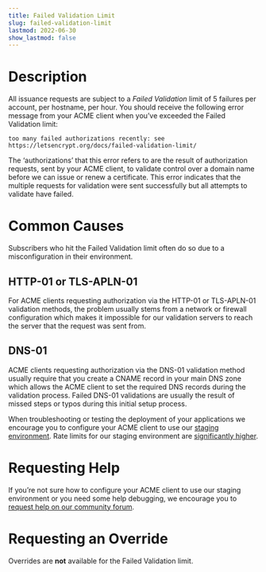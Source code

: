 ```yaml
---
title: Failed Validation Limit
slug: failed-validation-limit
lastmod: 2022-06-30
show_lastmod: false
---
```



# Description
All issuance requests are subject to a *Failed Validation* limit of 5 failures
per account, per hostname, per hour. You should receive the following error
message from your ACME client when you’ve exceeded the Failed Validation limit:

```
too many failed authorizations recently: see https://letsencrypt.org/docs/failed-validation-limit/
```

The ‘authorizations’ that this error refers to are the result of authorization
requests, sent by your ACME client, to validate control over a domain name
before we can issue or renew a certificate. This error indicates that the
multiple requests for validation were sent successfully but all attempts to
validate have failed.

# Common Causes

Subscribers who hit the Failed Validation limit often do so due to a
misconfiguration in their environment.

## HTTP-01 or TLS-APLN-01

For ACME clients requesting authorization via the HTTP-01 or TLS-APLN-01
validation methods, the problem usually stems from a network or firewall
configuration which makes it impossible for our validation servers to reach the
server that the request was sent from.

## DNS-01

ACME clients requesting authorization via the DNS-01 validation method usually
require that you create a CNAME record in your main DNS zone which allows the
ACME client to set the required DNS records during the validation process.
Failed DNS-01 validations are usually the result of missed steps or typos during
this initial setup process.

When troubleshooting or testing the deployment of your applications we encourage
you to configure your ACME client to use our [staging
environment](/docs/staging-environment/). Rate limits for our staging
environment are [significantly higher](/docs/staging-environment/#rate-limits).

# Requesting Help

If you’re not sure how to configure your ACME client to use our staging
environment or you need some help debugging, we encourage you to [request help
on our community forum](https://community.letsencrypt.org/c/help/13).

# Requesting an Override

Overrides are **not** available for the Failed Validation limit.